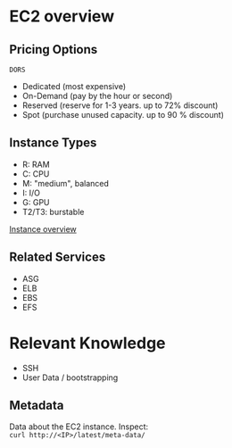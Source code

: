 # EC2 overview

## Pricing Options

`DORS`
- Dedicated (most expensive)
- On-Demand (pay by the hour or second)
- Reserved (reserve for 1-3 years. up to 72% discount)
- Spot (purchase unused capacity. up to 90 % discount)

## Instance Types

- R: RAM
- C: CPU
- M: "medium", balanced
- I: I/O
- G: GPU
- T2/T3: burstable

[Instance overview](https://www.ec2instances.info)

## Related Services

- ASG
- ELB
- EBS
- EFS

# Relevant Knowledge

- SSH
- User Data / bootstrapping

## Metadata

Data about the EC2 instance. Inspect:<br>
`curl http://<IP>/latest/meta-data/`
